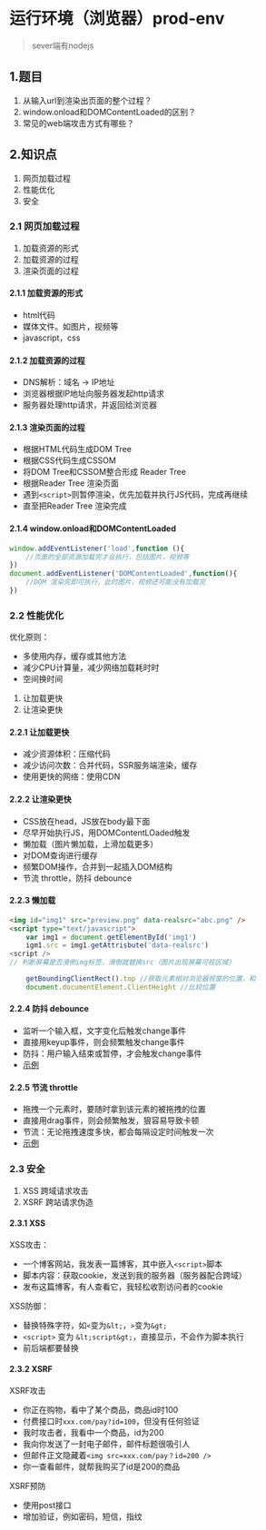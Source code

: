 # 运行环境（浏览器）prod-env

> sever端有nodejs

## 1.题目

1. 从输入url到渲染出页面的整个过程？
2. window.onload和DOMContentLoaded的区别？
3. 常见的web端攻击方式有哪些？

## 2.知识点

1. 网页加载过程
2. 性能优化
3. 安全

### 2.1 网页加载过程

1. 加载资源的形式
2. 加载资源的过程
3. 渲染页面的过程

#### 2.1.1 加载资源的形式

- html代码
- 媒体文件。如图片，视频等
- javascript，css

#### 2.1.2 加载资源的过程

- DNS解析：域名 -> IP地址
- 浏览器根据IP地址向服务器发起http请求
- 服务器处理http请求，并返回给浏览器

#### 2.1.3 渲染页面的过程

- 根据HTML代码生成DOM Tree
- 根据CSS代码生成CSSOM
- 将DOM Tree和CSSOM整合形成 Reader Tree
- 根据Reader Tree 渲染页面
- 遇到`<script>`则暂停渲染，优先加载并执行JS代码，完成再继续
- 直至把Reader Tree 渲染完成

#### 2.1.4 window.onload和DOMContentLoaded

```js
window.addEventListener('load',function (){
    //页面的全部资源加载完才会执行，包括图片，视频等
})
document.addEventListener('DOMContentLoaded',function(){
    //DOM 渲染完即可执行，此时图片，视频还可能没有加载完
})
```

### 2.2 性能优化

优化原则：

- 多使用内存，缓存或其他方法
- 减少CPU计算量，减少网络加载耗时时
- 空间换时间

1. 让加载更快
2. 让渲染更快

#### 2.2.1 让加载更快

- 减少资源体积：压缩代码
- 减少访问次数：合并代码，SSR服务端渲染，缓存
- 使用更快的网络：使用CDN

#### 2.2.2 让渲染更快

- CSS放在head，JS放在body最下面
- 尽早开始执行JS，用DOMContentLOaded触发
- 懒加载（图片懒加载，上滑加载更多）
- 对DOM查询进行缓存
- 频繁DOM操作，合并到一起插入DOM结构
- 节流 throttle，防抖 debounce

#### 2.2.3 懒加载

```html
<img id="img1" src="preview.png" data-realsrc="abc.png" />
<script type="text/javascript">
    var img1 = document.getElementById('img1')
    igm1.src = img1.getAttrisbute('data-realsrc')
<script />    
// 判断屏幕是否滑倒img标签，滑倒就替换src（图片出现屏幕可视区域）

    getBoundingClientRect().top //获取元素相对浏览器视窗的位置，和
    document.documentElement.ClientHeight //比较位置
```

#### 2.2.4 防抖 debounce

- 监听一个输入框，文字变化后触发change事件
- 直接用keyup事件，则会频繁触发change事件
- 防抖：用户输入结束或暂停，才会触发change事件
- [示例](./01-debounce.html)

#### 2.2.5 节流 throttle

- 拖拽一个元素时，要随时拿到该元素的被拖拽的位置
- 直接用drag事件，则会频繁触发，狠容易导致卡顿
- 节流：无论拖拽速度多快，都会每隔设定时间触发一次
- [示例](./02-throttle.html)

### 2.3 安全

1. XSS 跨域请求攻击
2. XSRF 跨站请求伪造

#### 2.3.1 XSS

XSS攻击：

- 一个博客网站，我发表一篇博客，其中嵌入`<script>`脚本
- 脚本内容：获取cookie，发送到我的服务器（服务器配合跨域）
- 发布这篇博客，有人查看它，我轻松收割访问者的cookie

XSS防御：

- 替换特殊字符，如`<`变为`&lt;`，`>`变为`&gt;`
- `<script>` 变为 `&lt;script&gt;`，直接显示，不会作为脚本执行
- 前后端都要替换

#### 2.3.2 XSRF

XSRF攻击

- 你正在购物，看中了某个商品，商品id时100
- 付费接口时`xxx.com/pay?id=100`，但没有任何验证
- 我时攻击者，我看中一个商品，id为200
- 我向你发送了一封电子邮件，邮件标题很吸引人
- 但邮件正文隐藏着`<img src=xxx.com/pay？id=200 />`
- 你一查看邮件，就帮我购买了id是200的商品

XSRF预防

- 使用post接口
- 增加验证，例如密码，短信，指纹
